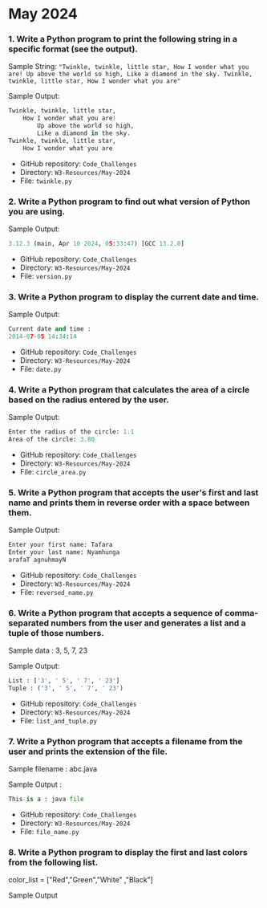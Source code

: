 # May 2024

### 1. Write a Python program to print the following string in a specific format (see the output).

Sample String: `"Twinkle, twinkle, little star, How I wonder what you are! Up above the world so high, Like a diamond in the sky. Twinkle, twinkle, little star, How I wonder what you are"`

Sample Output:

```python
Twinkle, twinkle, little star,
	How I wonder what you are!
		Up above the world so high,
		Like a diamond in the sky.
Twinkle, twinkle, little star,
	How I wonder what you are
```

- GitHub repository: `Code_Challenges`
- Directory: `W3-Resources/May-2024`
- File: `twinkle.py`

### 2. Write a Python program to find out what version of Python you are using.

Sample Output:

```python
3.12.3 (main, Apr 10 2024, 05:33:47) [GCC 13.2.0]
```

- GitHub repository: `Code_Challenges`
- Directory: `W3-Resources/May-2024`
- File: `version.py`


### 3. Write a Python program to display the current date and time.

Sample Output:

```python
Current date and time :
2014-07-05 14:34:14
```

- GitHub repository: `Code_Challenges`
- Directory: `W3-Resources/May-2024`
- File: `date.py`


### 4. Write a Python program that calculates the area of a circle based on the radius entered by the user.

Sample Output:

```python
Enter the radius of the circle: 1.1
Area of the circle: 3.80
```

- GitHub repository: `Code_Challenges`
- Directory: `W3-Resources/May-2024`
- File: `circle_area.py`


### 5. Write a Python program that accepts the user's first and last name and prints them in reverse order with a space between them.

Sample Output:

```python
Enter your first name: Tafara
Enter your last name: Nyamhunga
arafaT agnuhmayN
```

- GitHub repository: `Code_Challenges`
- Directory: `W3-Resources/May-2024`
- File: `reversed_name.py`


### 6. Write a Python program that accepts a sequence of comma-separated numbers from the user and generates a list and a tuple of those numbers.

Sample data : 3, 5, 7, 23

Sample Output:

```python
List : ['3', ' 5', ' 7', ' 23']
Tuple : ('3', ' 5', ' 7', ' 23')
```

- GitHub repository: `Code_Challenges`
- Directory: `W3-Resources/May-2024`
- File: `list_and_tuple.py`


### 7. Write a Python program that accepts a filename from the user and prints the extension of the file.

Sample filename : abc.java

Sample Output :

```python
This is a : java file
```

- GitHub repository: `Code_Challenges`
- Directory: `W3-Resources/May-2024`
- File: `file_name.py`

### 8. Write a Python program to display the first and last colors from the following list.

color_list = ["Red","Green","White" ,"Black"]

Sample Output

```python

```
